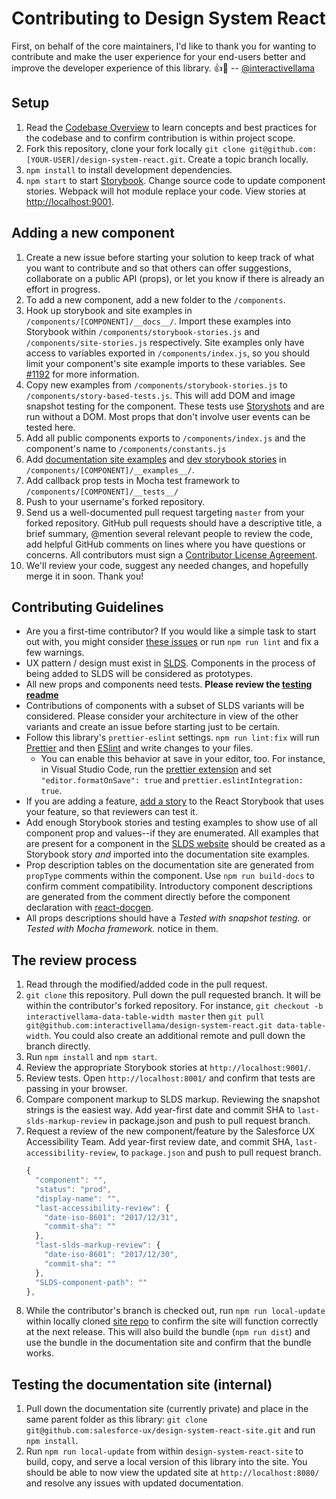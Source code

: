 # Contributing to Design System React

First, on behalf of the core maintainers, I'd like to thank you for wanting to contribute and make the user experience for your end-users better and improve the developer experience of this library. :+1::tada: -- [@interactivellama](https://github.com/interactivellama/)

## Setup

1. Read the [Codebase Overview](docs/codebase-overview.md) to learn concepts and best practices for the codebase and to confirm contribution is within project scope.
1. Fork this repository, clone your fork locally `git clone git@github.com:[YOUR-USER]/design-system-react.git`. Create a topic branch locally.
1. `npm install` to install development dependencies.
1. `npm start` to start [Storybook](https://storybook.js.org/). Change source code to update component stories. Webpack will hot module replace your code. View stories at [http://localhost:9001](http://localhost:9001).

## Adding a new component

1. Create a new issue before starting your solution to keep track of what you want to contribute and so that others can offer suggestions, collaborate on a public API (props), or let you know if there is already an effort in progress.
1. To add a new component, add a new folder to the `/components`.
1. Hook up storybook and site examples in `/components/[COMPONENT]/__docs__/`. Import these examples into Storybook within `/components/storybook-stories.js` and `/components/site-stories.js` respectively. Site examples only have access to variables exported in `/components/index.js`, so you should limit your component's site example imports to these variables. See [#1192](https://github.com/salesforce/design-system-react/issues/1192) for more information.
1. Copy new examples from `/components/storybook-stories.js` to `/components/story-based-tests.js`. This will add DOM and image snapshot testing for the component. These tests use [Storyshots](https://github.com/storybooks/storybook/tree/master/addons/storyshots) and are run without a DOM. Most props that don't involve user events can be tested here.
1. Add all public components exports to `/components/index.js` and the component's name to `/components/constants.js`
1. Add [documentation site examples](https://react.lightningdesignsystem.com/) and [dev storybook stories](https://design-system-react-components.herokuapp.com/) in `/components/[COMPONENT]/__examples__/`.
1. Add callback prop tests in Mocha test framework to `/components/[COMPONENT]/__tests__/`
1. Push to your username's forked repository.
1. Send us a well-documented pull request targeting `master` from your forked repository. GitHub pull requests should have a descriptive title, a brief summary, @mention several relevant people to review the code, add helpful GitHub comments on lines where you have questions or concerns. All contributors must sign a [Contributor License Agreement](https://cla.salesforce.com/sign-cla).
1. We'll review your code, suggest any needed changes, and hopefully merge it in soon. Thank you!

## Contributing Guidelines

* Are you a first-time contributor? If you would like a simple task to start out with, you might consider [these issues](https://deepscan.io/dashboard/#view=project&pid=1475&bid=4666&subview=issues) or run `npm run lint` and fix a few warnings.
* UX pattern / design must exist in [SLDS](https://www.lightningdesignsystem.com/). Components in the process of being added to SLDS will be considered as prototypes.
* All new props and components need tests. **Please review the [testing readme](/tests/README.md)**
* Contributions of components with a subset of SLDS variants will be considered. Please consider your architecture in view of the other variants and create an issue before starting just to be certain.
* Follow this library's `prettier-eslint` settings. `npm run lint:fix` will run [Prettier](https://prettier.io/) and then [ESlint](https://eslint.org/) and write changes to your files.
  * You can enable this behavior at save in your editor, too. For instance, in Visual Studio Code, run the [prettier extension](https://marketplace.visualstudio.com/items?itemName=esbenp.prettier-vscode) and set `"editor.formatOnSave": true` and `prettier.eslintIntegration: true`.
* If you are adding a feature, [add a story](https://storybook.js.org/basics/writing-stories/) to the React Storybook that uses your feature, so that reviewers can test it.
* Add enough Storybook stories and testing examples to show use of all component prop and values--if they are enumerated. All examples that are present for a component in the [SLDS website](https://www.lightningdesignsystem.com/) should be created as a Storybook story _and_ imported into the documentation site examples.
* Prop description tables on the documentation site are generated from `propType` comments within the component. Use `npm run build-docs` to confirm comment compatibility. Introductory component descriptions are generated from the comment directly before the component declaration with [react-docgen](https://github.com/reactjs/react-docgen).
* All props descriptions should have a _Tested with snapshot testing._ or _Tested with Mocha framework._ notice in them.

## The review process

1. Read through the modified/added code in the pull request.
1. `git clone` this repository. Pull down the pull requested branch. It will be within the contributor's forked repository. For instance, `git checkout -b interactivellama-data-table-width master` then `git pull git@github.com:interactivellama/design-system-react.git data-table-width`. You could also create an additional remote and pull down the branch directly.
1. Run `npm install` and `npm start`.
1. Review the appropriate Storybook stories at `http://localhost:9001/`.
1. Review tests. Open `http://localhost:8001/` and confirm that tests are passing in your browser.
1. Compare component markup to SLDS markup. Reviewing the snapshot strings is the easiest way. Add year-first date and commit SHA to `last-slds-markup-review` in package.json and push to pull request branch.
1. Request a review of the new component/feature by the Salesforce UX Accessibility Team. Add year-first review date, and commit SHA, `last-accessibility-review`, to `package.json` and push to pull request branch.
   ```js
   {
     "component": "",
     "status": "prod",
     "display-name": "",
     "last-accessibility-review": {
       "date-iso-8601": "2017/12/31",
       "commit-sha": ""
     },
     "last-slds-markup-review": {
       "date-iso-8601": "2017/12/30",
       "commit-sha": ""
     },
     "SLDS-component-path": ""
   },
   ```
1. While the contributor's branch is checked out, run `npm run local-update` within locally cloned [site repo](https://github.com/salesforce-ux/design-system-react-site) to confirm the site will function correctly at the next release. This will also build the bundle (`npm run dist`) and use the bundle in the documentation site and confirm that the bundle works.

## Testing the documentation site (internal)

1. Pull down the documentation site (currently private) and place in the same parent folder as this library: `git clone git@github.com:salesforce-ux/design-system-react-site.git` and run `npm install`.
1. Run `npm run local-update` from within `design-system-react-site` to build, copy, and serve a local version of this library into the site. You should be able to now view the updated site at `http://localhost:8080/` and resolve any issues with updated documentation.
